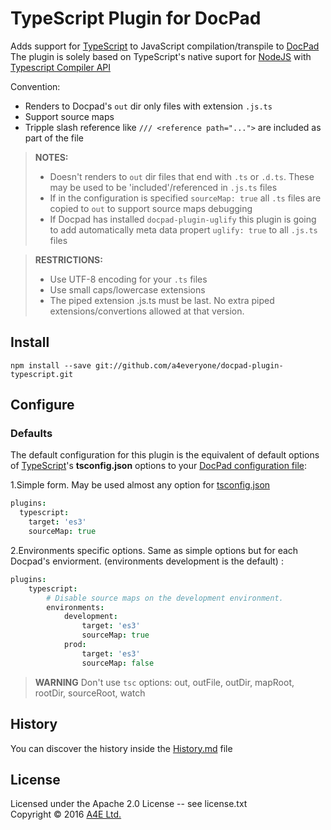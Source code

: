 # TypeScript Plugin for DocPad
Adds support for [TypeScript](http://Typescriptlang.org/) to JavaScript compilation/transpile to [DocPad](https://docpad.org)  
The plugin is solely based on TypeScript's native suport for [NodeJS](https://nodejs.org/) with [Typescript Compiler API](https://github.com/Microsoft/TypeScript/wiki/Using-the-Compiler-API)

Convention:
  * Renders to Docpad's `out` dir only files with extension `.js.ts`
  * Support source maps
  * Tripple slash reference like `/// <reference path="...">` are included as part of the file

> **NOTES:** 
> * Doesn't renders to `out` dir files that end with `.ts` or `.d.ts`. These may be used to be 'included'/referenced in `.js.ts` files
> * If in the configuration is specified `sourceMap: true` all `.ts` files are copied to `out` to support source maps debugging
> * If Docpad has installed `docpad-plugin-uglify` this plugin is going to add automatically meta data propert `uglify: true` to all `.js.ts` files


> **RESTRICTIONS:**
> * Use UTF-8 encoding for your `.ts` files
> * Use small caps/lowercase extensions
> * The piped extension .js.ts must be last. No extra piped extensions/convertions allowed at that version.

## Install

```
npm install --save git://github.com/a4everyone/docpad-plugin-typescript.git

```

## Configure

### Defaults

The default configuration for this plugin is the equivalent of default options of [TypeScript](http://Typescriptlang.org/)'s **tsconfig.json** options to your [DocPad configuration file](http://docpad.org/docs/config):

1.Simple form. May be used almost any option for [tsconfig.json](https://www.typescriptlang.org/docs/handbook/compiler-options.html)

``` coffee
plugins:
  typescript:
    target: 'es3'
    sourceMap: true
```

2.Environments specific options. Same as simple options but for each Docpad's enviorment. (environments development is the default) :

``` coffee
plugins:
	typescript:
		# Disable source maps on the development environment.
		environments:
			development:
				target: 'es3'
				sourceMap: true
			prod:
				target: 'es3'
				sourceMap: false			
```

> **WARNING**
> Don't use `tsc` options: out, outFile, outDir, mapRoot, rootDir, sourceRoot, watch

## History
You can discover the history inside the [History.md](/History.md) file


## License
Licensed under the Apache 2.0 License -- see license.txt
<br/>Copyright &copy; 2016 [A4E Ltd.](http://a4everyone.com)
